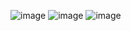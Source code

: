 ![image](https://github.com/user-attachments/assets/1f58cbc7-8554-4a1c-bd9c-54600361c3a2)
![image](https://github.com/user-attachments/assets/d0cf2fb3-09c9-425a-8f60-c8a016e57e16)
![image](https://github.com/user-attachments/assets/4c63f930-8785-45c6-9104-e0fb7a13480b)
